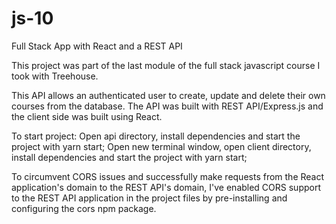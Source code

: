 # js-10
 Full Stack App with React and a REST API

 This project was part of the last module of the full stack javascript course I took with Treehouse.

 This API allows an authenticated user to create, update and delete their own courses from the database. The API was built with REST API/Express.js and the client side was built using React.

To start project:
Open api directory, install dependencies and start the project with yarn start;
Open new terminal window, open client directory, install dependencies and start the project with yarn start;


To circumvent CORS issues and successfully make requests from the React application's domain to the REST API's domain, I've enabled CORS support to the REST API application in the project files by pre-installing and configuring the cors npm package.
